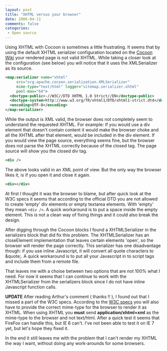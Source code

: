 ```yaml
---
layout: post
title: "XHTML versus your browser"
date: 2006-04-11
comments: false
categories:
 - Open source
---
```


Using XHTML with Cocoon is sometimes a little frustrating. It seems that by using the default XHTML serializer configuration located on the <a href="http://cocoon.apache.org/2.1/userdocs/xhtml-serializer.html" target="_blank">Cocoon Wiki</a> your rendered page is not valid XHTML.
While taking a closer look at the configuration (see below) you will notice that it uses the XMLSerializer as its source.

``` xml
<map:serializer name="xhtml"
     src="org.apache.cocoon.serialization.XMLSerializer"
     mime-type="text/html" logger="sitemap.serializer.xhtml"
     pool-max="64">
  <doctype-public>-//W3C//DTD XHTML 1.0 Strict//EN</doctype-public>
  <doctype-system>http://www.w3.org/TR/xhtml1/DTD/xhtml1-strict.dtd</doctype-system>
  <encoding>UTF-8</encoding>
</map:serializer>
```

While the output is XML valid, the browser does not completely seem to understand the requested XHTML.
For example: If you would use a div element that doesn't contain content it would make the browser choke and all the XHTML after that element, would be included in the div element. If you would view the page source, everything seems fine, but the browser does not parse the XHTML correctly because of the closed tag. The page source will show you the closed div tag.

``` xml
<div />
```

The above looks valid in an XML point of view. But the only way the browser likes it, is if you open it and close it again.

``` xml
<div></div>
```

At first I thought it was the browser to blame, but after quick look at the W3C specs it seems that according to the official DTD you are not allowed to create 'empty' div elements or empty textarea elements. With 'empty' they mean ```<div />```. A quick workaround is to put a space inside the empty element. This is not a clean way of fixing things and it could also break the design.

After digging through the Cocoon blocks I found a XHTMLSerializer in the serializers block that did fix this problem. The XHTMLSerializer has an closeElement implementation that leaves certain elements 'open', so the browser will render the page correctly.
This serializer has one disadvantage though: if you use inline Javascript, it will convert all quote characters to &amp;quote;. A quick workaround is to put all your Javascript in to script tags and include them from a remote file.

That leaves me with a choise between two options that are not 100% what I need. For now it seems that I can continue to work with the XHTMLSerializer from the serializers block since I do not have inline Javascript function calls.

<strong>UPDATE</strong>
After reading Arthur's comment ( thanks !! ), I found out that I missed a part of the W3C specs. According to the <a href="http://www.w3.org/TR/2002/NOTE-xhtml-media-types-20020801/#media-types" target="_blank">W3C specs</a> you will also have to provide the correct mime-type for the browser to render it as XHTML. When using XHTML you <strong>must</strong> send <strong>application/xhtml+xml</strong> as the mime-type to the browser and not text/html. After a quick test it seems that FireFox can handle this, but IE 6 can't. I've not been able to test it on IE 7 yet, but let's hope they fixed it.

In the end it still leaves me with the problem that I can't render my XHTML the way I want, without doing any work-arounds for some browsers.
